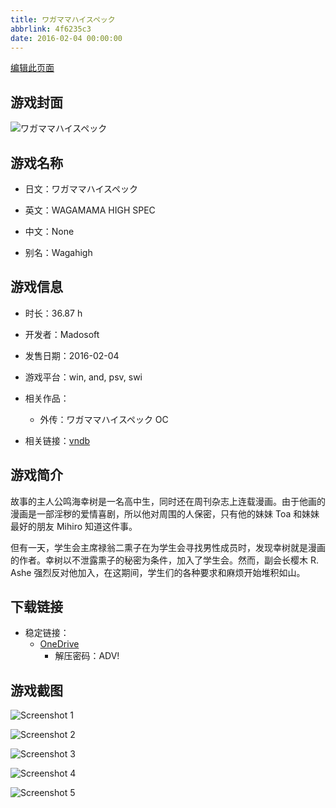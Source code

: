 ```yaml
---
title: ワガママハイスペック
abbrlink: 4f6235c3
date: 2016-02-04 00:00:00
---
```

[编辑此页面](https://github.com/ACG-3/ADV3-source/blob/main/source/_posts/games/%E3%83%AF%E3%82%AC%E3%83%9E%E3%83%9E%E3%83%8F%E3%82%A4%E3%82%B9%E3%83%9A%E3%83%83%E3%82%AF%20OC.md)

## 游戏封面

![ワガママハイスペック](https://pan.timero.xyz/d/onedrive/img_lib_001/%E3%83%AF%E3%82%AC%E3%83%9E%E3%83%9E%E3%83%8F%E3%82%A4%E3%82%B9%E3%83%9A%E3%83%83%E3%82%AF%20OC_cover.avif)


## 游戏名称

- 日文：ワガママハイスペック
- 英文：WAGAMAMA HIGH SPEC
- 中文：None

- 别名：Wagahigh


## 游戏信息

- 时长：36.87 h
- 开发者：Madosoft
- 发售日期：2016-02-04
- 游戏平台：win, and, psv, swi
- 相关作品：
   - 外传：ワガママハイスペック OC

- 相关链接：[vndb](https://vndb.org/v17823)


## 游戏简介

故事的主人公鸣海幸树是一名高中生，同时还在周刊杂志上连载漫画。由于他画的漫画是一部淫秽的爱情喜剧，所以他对周围的人保密，只有他的妹妹 Toa 和妹妹最好的朋友 Mihiro 知道这件事。

但有一天，学生会主席禄翁二熏子在为学生会寻找男性成员时，发现幸树就是漫画的作者。幸树以不泄露熏子的秘密为条件，加入了学生会。然而，副会长樱木 R. Ashe 强烈反对他加入，在这期间，学生们的各种要求和麻烦开始堆积如山。




## 下载链接

- 稳定链接：
    - [OneDrive](https://pan.timero.xyz/onedrive/adv_lib_001/%E3%83%AF%E3%82%AC%E3%83%9E%E3%83%9E%E3%83%8F%E3%82%A4%E3%82%B9%E3%83%9A%E3%83%83%E3%82%AF%20OC)
        - 解压密码：ADV!



## 游戏截图


![Screenshot 1](https://pan.timero.xyz/d/onedrive/img_lib_001/%E3%83%AF%E3%82%AC%E3%83%9E%E3%83%9E%E3%83%8F%E3%82%A4%E3%82%B9%E3%83%9A%E3%83%83%E3%82%AF%20OC_Screenshot_1.avif)

![Screenshot 2](https://pan.timero.xyz/d/onedrive/img_lib_001/%E3%83%AF%E3%82%AC%E3%83%9E%E3%83%9E%E3%83%8F%E3%82%A4%E3%82%B9%E3%83%9A%E3%83%83%E3%82%AF%20OC_Screenshot_2.avif)

![Screenshot 3](https://pan.timero.xyz/d/onedrive/img_lib_001/%E3%83%AF%E3%82%AC%E3%83%9E%E3%83%9E%E3%83%8F%E3%82%A4%E3%82%B9%E3%83%9A%E3%83%83%E3%82%AF%20OC_Screenshot_3.avif)

![Screenshot 4](https://pan.timero.xyz/d/onedrive/img_lib_001/%E3%83%AF%E3%82%AC%E3%83%9E%E3%83%9E%E3%83%8F%E3%82%A4%E3%82%B9%E3%83%9A%E3%83%83%E3%82%AF%20OC_Screenshot_4.avif)

![Screenshot 5](https://pan.timero.xyz/d/onedrive/img_lib_001/%E3%83%AF%E3%82%AC%E3%83%9E%E3%83%9E%E3%83%8F%E3%82%A4%E3%82%B9%E3%83%9A%E3%83%83%E3%82%AF%20OC_Screenshot_5.avif)

